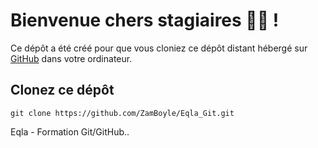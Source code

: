 # Bienvenue chers stagiaires :man_student: !
Ce dépôt a été créé pour que vous cloniez ce dépôt distant hébergé sur [GitHub](https://github.com/) dans votre ordinateur.

## Clonez ce dépôt
```Shell
git clone https://github.com/ZamBoyle/Eqla_Git.git
```

Eqla - Formation Git/GitHub..
